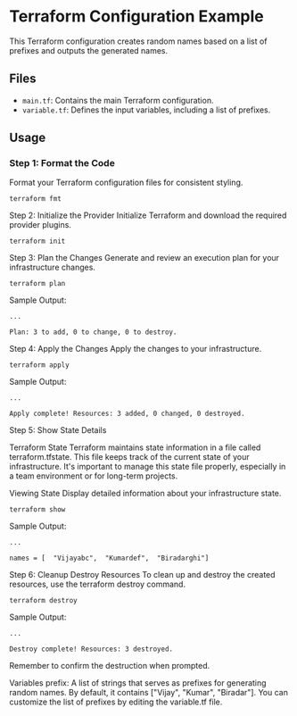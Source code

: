 # Terraform Configuration Example

This Terraform configuration creates random names based on a list of prefixes and outputs the generated names. 

## Files

- `main.tf`: Contains the main Terraform configuration.
- `variable.tf`: Defines the input variables, including a list of prefixes.

## Usage

### Step 1: Format the Code

Format your Terraform configuration files for consistent styling.


```
terraform fmt
```


Step 2: Initialize the Provider
Initialize Terraform and download the required provider plugins.

```
terraform init
```
Step 3: Plan the Changes
Generate and review an execution plan for your infrastructure changes.

```
terraform plan
```
Sample Output:

```
...

Plan: 3 to add, 0 to change, 0 to destroy.
```
Step 4: Apply the Changes
Apply the changes to your infrastructure.

```
terraform apply
```
Sample Output:

```
...

Apply complete! Resources: 3 added, 0 changed, 0 destroyed.
```
Step 5: Show State Details

Terraform State
Terraform maintains state information in a file called terraform.tfstate. This file keeps track of the current state of your infrastructure. It's important to manage this state file properly, especially in a team environment or for long-term projects.

Viewing State
Display detailed information about your infrastructure state.

```
terraform show
```
Sample Output:


```
...

names = [  "Vijayabc",  "Kumardef",  "Biradarghi"]
```
Step 6: Cleanup
Destroy Resources
To clean up and destroy the created resources, use the terraform destroy command.

```
terraform destroy
```
Sample Output:

```
...

Destroy complete! Resources: 3 destroyed.
```

Remember to confirm the destruction when prompted.

Variables
prefix: A list of strings that serves as prefixes for generating random names. By default, it contains ["Vijay", "Kumar", "Biradar"].
You can customize the list of prefixes by editing the variable.tf file.
